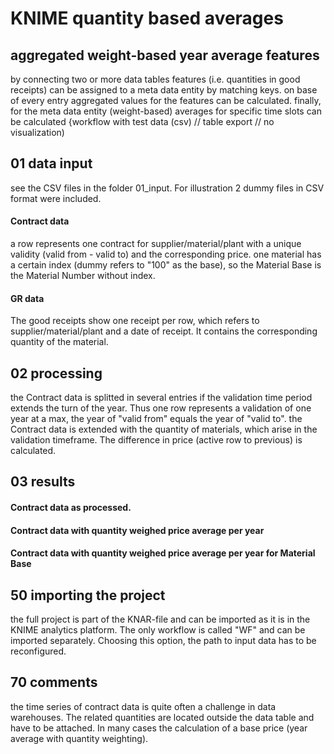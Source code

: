 # KNIME quantity based averages
## aggregated weight-based year average features
by connecting two or more data tables features (i.e. quantities in good receipts) can be assigned to a meta data entity by matching keys. on base of every entry aggregated values for the features can be calculated. finally, for the meta data entity (weight-based) averages for specific time slots can be calculated
{workflow with test data (csv) // table export // no visualization)

## 01 data input
see the CSV files in the folder 01_input. For illustration 2 dummy files in CSV format were included.
#### Contract data
a row represents one contract for supplier/material/plant with a unique validity (valid from - valid to) and the corresponding price.
one material has a certain index (dummy refers to "100" as the base), so the Material Base is the Material Number without index.
#### GR data
The good receipts show one receipt per row, which refers to supplier/material/plant and a date of receipt. It contains the corresponding quantity of the material.

## 02 processing
the Contract data is splitted in several entries if the validation time period extends the turn of the year. Thus one row represents a validation of one year at a max, the year of "valid from" equals the year of "valid to".
the Contract data is extended with the quantity of materials, which arise in the validation timeframe.
The difference in price (active row to previous) is calculated.

## 03 results
#### Contract data as processed.
#### Contract data with quantity weighed price average per year
#### Contract data with quantity weighed price average per year for Material Base

## 50 importing the project
the full project is part of the KNAR-file and can be imported as it is in the KNIME analytics platform. 
The only workflow is called "WF" and can be imported separately. Choosing this option, the path to input data has to be reconfigured.

## 70 comments
the time series of contract data is quite often a challenge in data warehouses. The related quantities are located outside the data table and have to be attached. In many cases the calculation of a base price (year average with quantity weighting).
